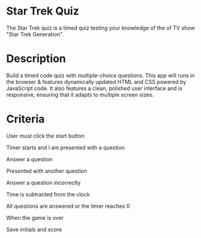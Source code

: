 # Star Trek Quiz
The Star Trek quiz is a timed quiz testing your knowledge of the of TV show "Star Trek Generation".
# Description
Build a timed code quiz with multiple-choice questions. This app will runs in the browser & features dynamically updated HTML and CSS powered by JavaScript code. It also features a clean, polished user interface and is responsive, ensuring that it adapts to multiple screen sizes.
# Criteria
User must click the start button

Timer starts and I am presented with a question

Answer a question

Presented with another question

Answer a question incorrectly

Time is subtracted from the clock

All questions are answered or the timer reaches 0

When the game is over

Save initials and score
